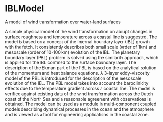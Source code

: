 IBLModel
========

A model of wind transformation over water-land surfaces


A simple physical model of the wind transformation on abrupt changes in surface roughness and temperature across a coastal line is suggested. The model is based on a concept of the internal boundary layer (IBL) growth with the fetch. It consistently describes both small scale (order of 1km) and mesoscale (order of 10-100 km) evolution of the IBL. The planetary boundary layer (PBL) problem is solved using the similarity approach, which is applied for the IBL confined to the surface boundary layer. The description of the Ekman part of the PBL is based on the analytical solution of the momentum and heat balance equations. A 3-layer eddy-viscosity model of the PBL is introduced for the description of the mesoscale evolution of the IBL. The PBL model takes into account the baroclinicity effects due to the temperature gradient across a coastal line. The model is verified against existing data of the wind transformation across the Dutch coast of the North Sea and a reasonable agreement with observations is obtained. The model can be used as a module in multi-component coupled models describing dynamical processes in the ocean and the atmosphere and is viewed as a tool for engineering applications in the coastal zone.

